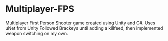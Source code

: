 # Multiplayer-FPS
Multiplayer First Person Shooter game created using Unity and C#. 
Uses uNet from Unity
Followed Brackeys until adding a killfeed,
then implemented weapon switching on my own.
